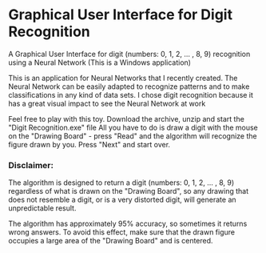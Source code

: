 # Graphical User Interface for Digit Recognition
A Graphical User Interface for digit (numbers: 0, 1, 2, ... , 8, 9) recognition using a Neural Network
(This is a Windows application)

This is an application for Neural Networks that I recently created.
The Neural Network can be easily adapted to recognize patterns and to make classifications in any kind of data sets.
I chose digit recognition because it has a great visual impact to see the Neural Network at work

Feel free to play with this toy. Download the archive, unzip and start the "Digit Recognition.exe" file
All you have to do is draw a digit with the mouse on the "Drawing Board" - press "Read" and the algorithm will recognize the figure drawn by you. Press "Next" and start over.

### Disclaimer:
The algorithm is designed to return a digit (numbers: 0, 1, 2, ... , 8, 9) regardless of what is drawn on the "Drawing Board", so any drawing that does not resemble a digit, or is a very distorted digit, will generate an unpredictable result.

The algorithm has approximately 95% accuracy, so sometimes it returns wrong answers. To avoid this effect, make sure that the drawn figure occupies a large area of the "Drawing Board" and is centered.
